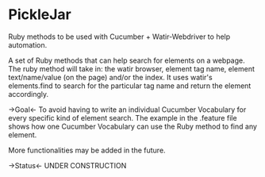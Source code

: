 PickleJar
=========

Ruby methods to be used with Cucumber + Watir-Webdriver to help automation.

A set of Ruby methods that can help search for elements on a webpage.
The ruby method will take in: the watir browser, element tag name, element text/name/value (on the page) and/or the index.
It uses watir's elements.find to search for the particular tag name and return the element accordingly.

->Goal<- 
To avoid having to write an individual Cucumber Vocabulary for every specific kind of element search.
The example in the .feature file shows how one Cucumber Vocabulary can use the Ruby method to find any element.

More functionalities may be added in the future.

->Status<-
UNDER CONSTRUCTION
